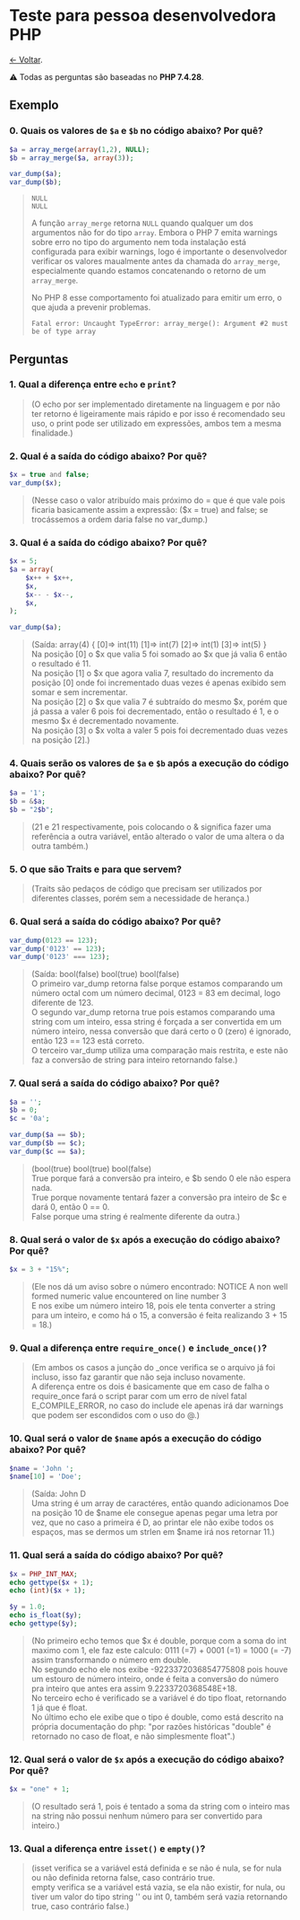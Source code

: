 # Teste para pessoa desenvolvedora PHP

[← Voltar](README.md).

⚠️ Todas as perguntas são baseadas no **PHP 7.4.28**.

## Exemplo

### 0. Quais os valores de `$a` e `$b` no código abaixo? Por quê?

```php
$a = array_merge(array(1,2), NULL);
$b = array_merge($a, array(3));

var_dump($a);
var_dump($b);
```

> ```
> NULL
> NULL
> ```
> 
> A função `array_merge` retorna `NULL` quando qualquer um dos argumentos não for do tipo `array`. Embora o PHP 7 emita warnings sobre erro no tipo do argumento nem toda instalação está configurada para exibir warnings, logo é importante o desenvolvedor verificar os valores maualmente antes da chamada do `array_merge`, especialmente quando estamos concatenando o retorno de um `array_merge`.
>
> No PHP 8 esse comportamento foi atualizado para emitir um erro, o que ajuda a prevenir problemas.
> 
> ```
> Fatal error: Uncaught TypeError: array_merge(): Argument #2 must be of type array
> ```

## Perguntas

### 1. Qual a diferença entre `echo` e `print`?

> (O echo por ser implementado diretamente na linguagem e por não ter retorno é ligeiramente mais rápido e por isso é recomendado seu uso, o print pode ser utilizado em expressões, ambos tem a mesma finalidade.)

### 2. Qual é a saída do código abaixo? Por quê?

```php
$x = true and false;
var_dump($x);
```

> (Nesse caso o valor atribuído mais próximo do = que é que vale pois ficaria basicamente assim a expressão:
> ($x = true) and false;
> se trocássemos a ordem daria false no var_dump.)

### 3. Qual é a saída do código abaixo? Por quê?

```php
$x = 5;
$a = array(
    $x++ + $x++,
    $x,
    $x-- - $x--,
    $x,
);

var_dump($a);
```

> (Saída: array(4) { [0]=> int(11) [1]=> int(7) [2]=> int(1) [3]=> int(5) }  
> Na posição [0] o $x que valia 5 foi somado ao $x que já valia 6 então o resultado é 11.  
> Na posição [1] o $x que agora valia 7, resultado do incremento da posição [0] onde foi incrementado duas vezes é apenas exibido sem somar e sem incrementar.  
> Na posição [2] o $x que valia 7 é subtraído do mesmo $x, porém que já passa a valer 6 pois foi decrementado, então o resultado é 1, e o mesmo $x é decrementado novamente.  
> Na posição [3] o $x volta a valer 5 pois foi decrementado duas vezes na posição [2].)

### 4. Quais serão os valores de `$a` e `$b` após a execução do código abaixo? Por quê?

```php
$a = '1';
$b = &$a;
$b = "2$b";
```

> (21 e 21 respectivamente, pois colocando o & significa fazer uma referência a outra variável, então alterado o valor de uma altera o da outra também.)

### 5. O que são Traits e para que servem? 

> (Traits são pedaços de código que precisam ser utilizados por diferentes classes, porém sem a necessidade de herança.)

### 6. Qual será a saída do código abaixo? Por quê?

```php
var_dump(0123 == 123);
var_dump('0123' == 123);
var_dump('0123' === 123);
```

> (Saída: bool(false) bool(true) bool(false)  
> O primeiro var_dump retorna false porque estamos comparando um número octal com um número decimal, 0123 = 83 em decimal, logo diferente de 123.  
> O segundo var_dump retorna true pois estamos comparando uma string com um inteiro, essa string é forçada a ser convertida em um número inteiro, nessa conversão que dará certo o 0 (zero) é ignorado, então 123 == 123 está correto.  
> O terceiro var_dump utiliza uma comparação mais restrita, e este não faz a conversão de string para inteiro retornando false.)

### 7. Qual será a saída do código abaixo? Por quê?

```php
$a = '';
$b = 0;
$c = '0a';

var_dump($a == $b);
var_dump($b == $c);
var_dump($c == $a);
```

> (bool(true) bool(true) bool(false)  
> True porque fará a conversão pra inteiro, e $b sendo 0 ele não espera nada.  
> True porque novamente tentará fazer a conversão pra inteiro de $c e dará 0, então 0 == 0.  
> False porque uma string é realmente diferente da outra.)

### 8. Qual será o valor de `$x` após a execução do código abaixo? Por quê?

```php
$x = 3 + "15%";
```

> (Ele nos dá um aviso sobre o número encontrado: NOTICE A non well formed numeric value encountered on line number 3  
> E nos exibe um número inteiro 18, pois ele tenta converter a string para um inteiro, e como há o 15, a conversão é feita realizando 3 + 15 = 18.)

### 9. Qual a diferença entre `require_once()` e `include_once()`?

> (Em ambos os casos a junção do _once verifica se o arquivo já foi incluso, isso faz garantir que não seja incluso novamente.  
> A diferença entre os dois é basicamente que em caso de falha o require_once fará o script parar com um erro de nível fatal E_COMPILE_ERROR, no caso do include ele apenas irá dar warnings que podem ser escondidos com o uso do @.)

### 10. Qual será o valor de `$name` após a execução do código abaixo? Por quê?

```php
$name = 'John ';
$name[10] = 'Doe';
```

> (Saída: John D  
> Uma string é um array de caractéres, então quando adicionamos Doe na posição 10 de $name ele consegue apenas pegar uma letra por vez, que no caso a primeira é D, ao printar ele não exibe todos os espaços, mas se dermos um strlen em $name irá nos retornar 11.)

### 11. Qual será a saída do código abaixo? Por quê?

```php
$x = PHP_INT_MAX;
echo gettype($x + 1);
echo (int)($x + 1);

$y = 1.0;
echo is_float($y);
echo gettype($y);
```

> (No primeiro echo temos que $x é double, porque com a soma do int maximo com 1, ele faz este calculo: 0111 (=7) + 0001 (=1) = 1000 (= -7) assim transformando o número em double.  
> No segundo echo ele nos exibe -9223372036854775808 pois houve um estouro de número inteiro, onde é feita a conversão do número pra inteiro que antes era assim 9.2233720368548E+18.  
> No terceiro echo é verificado se a variável é do tipo float, retornando 1 já que é float.  
> No último echo ele exibe que o tipo é double, como está descrito na própria documentação do php: "por razões históricas "double" é retornado no caso de float, e não simplesmente float".)

### 12. Qual será o valor de `$x` após a execução do código abaixo? Por quê?

```php
$x = "one" + 1;
```

> (O resultado será 1, pois é tentado a soma da string com o inteiro mas na string não possui nenhum número para ser convertido para inteiro.)

### 13. Qual a diferença entre `isset()` e `empty()`?

> (isset verifica se a variável está definida e se não é nula, se for nula ou não definida retorna false, caso contrário true.  
> empty verifica se a variável está vazia, se ela não existir, for nula, ou tiver um valor do tipo string '' ou int 0, também será vazia retornando true, caso contrário false.)
